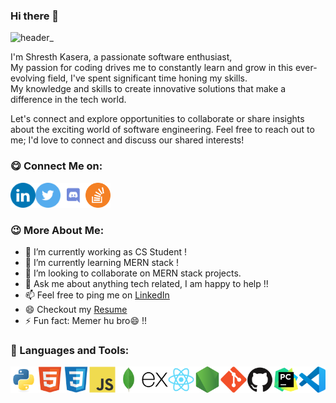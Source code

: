 ### Hi there 👋

![header_](https://github.com/shresth20/shresth20/assets/138902550/c0be5ad9-90c9-4674-b4f6-3f1d633294e0)

I'm Shresth Kasera, a passionate software enthusiast, 
<br/>
My passion for coding drives me to constantly learn and grow in this ever-evolving field, I've spent significant time honing my skills. 
<br/>
My knowledge and skills to create innovative solutions that make a difference in the tech world.
<br/>

Let's connect and explore opportunities to collaborate or share insights about the exciting world of software engineering. Feel free to reach out to me; I'd love to connect and discuss our shared interests!
<br/>
### 😋 Connect Me on:

<a href='https://www.linkedin.com/in/shresth-kasera'><img align='left' alt="linkedin" src="https://github.com/shresth20/shresth20/blob/main/social_media/SVG/Color/LinkedIN.svg" height='40px'/></a>
<a href='https://twitter.com/shresthkasera'><img align='left' alt="twitter" src="https://github.com/shresth20/shresth20/blob/main/social_media/SVG/Color/Twitter.svg" height='40px'/></a>
<a href='https://discordapp.com/users/shresth20'><img align='left' alt="Discord" src="https://github.com/shresth20/shresth20/blob/main/social_media/SVG/Color/Discord.svg" height='40px'/></a>
<a href='https://stackoverflow.com/users/22510286/shresth-kasera?tab=profile'><img alt="Stackoverflow" src="https://github.com/shresth20/shresth20/blob/main/social_media/SVG/Color/Stackoverflow.svg" height='40px'/></a>
<!--<a href=''><img alt="" src="" height='40px'/></a>-->

### 😉 More About Me:

- 🔭 I’m currently working as CS Student !
- 🌱 I’m currently learning MERN stack !
- 👯 I’m looking to collaborate on MERN stack projects.
- 💬 Ask me about anything tech related, I am happy to help !!
- 📫 Feel free to ping me on [LinkedIn](https://www.linkedin.com/in/shresth-kasera)
- 😄 Checkout my [Resume](https://drive.google.com/file/d/18xBV4sE8B0kq6AC9U7ztFq864VNurF5M/view?usp=drivesdk)
- ⚡ Fun fact: Memer hu bro😄 !!

### 🔨 Languages and Tools:

<a href="https://www.python.org" target="_blank"><img align="left" alt="Python" height ="42px" src="https://github.com/shresth20/shresth20/blob/main/language_and_tools/icons/python/python-original.svg"></a>
<a href="" target="_blank"> <img align="left" alt="HTML" height ="42px" src="https://github.com/shresth20/shresth20/blob/main/language_and_tools/icons/html5/html5-original.svg"> </a>
<a href="" target="_blank"> <img align="left" alt="CSS" height ="42px" src="https://github.com/shresth20/shresth20/blob/main/language_and_tools/icons/css3/css3-original.svg"> </a>
<a href="https://developer.mozilla.org/en-US/docs/Web/JavaScript" target="_blank"> <img align="left" alt="JavaScript" height ="42px"  src="https://github.com/shresth20/shresth20/blob/main/language_and_tools/icons/javascript/javascript-original.svg"> </a>
<a href="" target="_blank"> <img align="left" alt="mongoDB" height ="42px" src="https://github.com/shresth20/shresth20/blob/main/language_and_tools/icons/mongodb/mongodb-original.svg"> </a>
<a href="" target="_blank"> <img align="left" alt="express" height ="42px" src="https://github.com/shresth20/shresth20/blob/main/language_and_tools/icons/express/express-original.svg"> </a>
<a href="https://reactjs.org/" target="_blank"> <img align="left" alt="React" height ="42px" src="https://github.com/shresth20/shresth20/blob/main/language_and_tools/icons/react/react-original.svg"></a>
<a href="https://nodejs.org" target="_blank"><img align="left" alt="Node.js" height ="42px" src="https://github.com/shresth20/shresth20/blob/main/language_and_tools/icons/nodejs/nodejs-original.svg"></a>
<a href="https://git-scm.com/" align="left" alt="git" target="_blank"> <img src="https://github.com/shresth20/shresth20/blob/main/language_and_tools/icons/git/git-original.svg" align="left" alt="git" height='42px'/> </a>
<a href="" target="_blank"> <img align="left" alt="github" height ="42px" src="https://github.com/shresth20/shresth20/blob/main/language_and_tools/icons/github/github-original.svg"> </a>
<a href="" target="_blank"> <img align="left" alt="pycharm" height ="42px" src="https://github.com/shresth20/shresth20/blob/main/language_and_tools/icons/pycharm/pycharm-original.svg"> </a>
<a href="" target="_blank"> <img align="left" alt="vscode" height ="42px" src="https://github.com/shresth20/shresth20/blob/main/language_and_tools/icons/vscode/vscode-original.svg"> </a>

<!-- <a href="" target="_blank"> <img align="left" alt="" height ="42px" src=""> </a> -->
<br/>

<!--### 🛠️ My Projects
<a href="" target="_blank"> <img alt="" src="" height="68" align="left"> </a> -->

